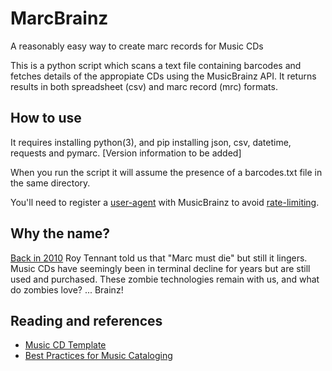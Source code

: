 # MarcBrainz
A reasonably easy way to create marc records for Music CDs

This is a python script which scans a text file containing barcodes and fetches details of the appropiate CDs using the MusicBrainz API. It returns results in both spreadsheet (csv) and marc record (mrc) formats.

## How to use

It requires installing python(3), and pip installing json, csv, datetime, requests and pymarc. [Version information to be added]

When you run the script it will assume the presence of a barcodes.txt file in the same directory.

You'll need to register a [user-agent](https://musicbrainz.org/doc/MusicBrainz_API/Rate_Limiting#Provide_meaningful_User-Agent_strings) with MusicBrainz to avoid [rate-limiting](https://musicbrainz.org/doc/MusicBrainz_API/Rate_Limiting). 



## Why the name?

[Back in 2010](https://www.libraryjournal.com/story/marc-must-die) Roy Tennant told us that "Marc must die" but still it lingers. Music CDs have seemingly been in terminal decline for years but are still used and purchased. These zombie technologies remain with us, and what do zombies love? ... Brainz! 

## Reading and references

- [Music CD Template](https://iflsweb.org/knowledge-base/music-cd-template/)
- [Best Practices for Music Cataloging](https://www.rdatoolkit.org/sites/default/files/rda_best_practices_for_music_cataloging-v1_0_1-140401.pdf)
